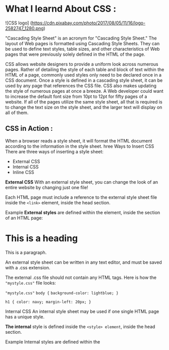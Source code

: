 # What I learnd About CSS :
![CSS logo] (https://cdn.pixabay.com/photo/2017/08/05/11/16/logo-2582747_1280.png)

"Cascading Style Sheet" is an acronym for "Cascading Style Sheet." The layout of Web pages is formatted using Cascading Style Sheets. They can be used to define text styles, table sizes, and other characteristics of Web pages that were previously solely defined in the HTML of the page.

CSS allows website designers to provide a uniform look across numerous pages. Rather of detailing the style of each table and block of text within the HTML of a page, commonly used styles only need to be declared once in a CSS document. Once a style is defined in a cascading style sheet, it can be used by any page that references the CSS file. CSS also makes updating the style of numerous pages at once a breeze. A Web developer could want to increase the default font size from 10pt to 12pt for fifty pages of a website. If all of the pages utilize the same style sheet, all that is required is to change the text size on the style sheet, and the larger text will display on all of them.

## CSS in Action :
When a browser reads a style sheet, it will format the HTML document according to the information in the style sheet.
hree Ways to Insert CSS
There are three ways of inserting a style sheet:

* External CSS
* Internal CSS
* Inline CSS

**External CSS**
With an external style sheet, you can change the look of an entire website by changing just one file!

Each HTML page must include a reference to the external style sheet file inside the `<link>` element, inside the head section.

Example
**External styles** are defined within the <link> element, inside the <head> section of an HTML page:

<!DOCTYPE html>
<html>
<head>
<link rel="stylesheet" href="mystyle.css">
</head>
<body>

<h1>This is a heading</h1>
<p>This is a paragraph.</p>

</body>
</html>
An external style sheet can be written in any text editor, and must be saved with a .css extension.

The external .css file should not contain any HTML tags.
Here is how the `"mystyle.css"` file looks:

`"mystyle.css"`
`body {`
  `background-color: lightblue;
}`

`h1 {
  color: navy;
  margin-left: 20px;
}`

Internal CSS
An internal style sheet may be used if one single HTML page has a unique style.

**The internal** style is defined inside the `<style> element`, inside the head section.

Example
Internal styles are defined within the <style> element, inside the `<head>` section of an HTML page:

`<!DOCTYPE html>`
`<html>`
`<head>`
`<style>`
`body {
  background-color: linen;
}`

`h1 {
  color: maroon;
  margin-left: 40px;
}`
`</style>
`</head>
`<body>`

`<h1>This is a heading</h1>`
  `<p>This is a paragraph.</p>`

`</body>`
`</html>`

**Inline CSS**
An inline style may be used to apply a unique style for a single element.

To use inline styles, add the style attribute to the relevant element. The style attribute can contain any CSS property.

Example
Inline styles are defined within the "style" attribute of the relevant element:

`<!DOCTYPE html>`
`<html>`
`<body>`

`<h1 style="color:blue;text-align:center;">This is a heading</h1>`
`<p style="color:red;">This is a paragraph.</p>`

`</body>`
`</html>`

## And I'm still learinig
